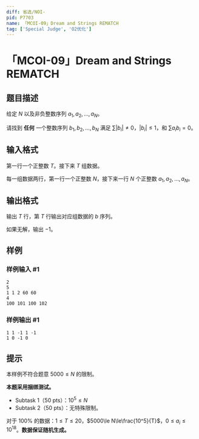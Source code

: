 ```yaml
---
diff: 省选/NOI-
pid: P7703
name: 「MCOI-09」Dream and Strings REMATCH
tag: ['Special Judge', 'O2优化']
---
```

# 「MCOI-09」Dream and Strings REMATCH
## 题目描述

给定 $N$ 以及非负整数序列 $a_1,a_2,\dots,a_N$。

请找到 **任何** 一个整数序列 $b_1,b_2,\dots,b_N$ 满足 $\sum |b_i|\neq 0$，$|b_i|\le 1$，和 $\sum a_ib_i=0$。
## 输入格式

第一行一个正整数 $T$。接下来 $T$ 组数据。

每一组数据两行，第一行一个正整数 $N$，接下来一行 $N$ 个正整数 $a_1,a_2,\dots,a_N$。
## 输出格式

输出 $T$ 行，第 $T$ 行输出对应组数据的 $b$ 序列。

如果无解，输出 $-1$。
## 样例

### 样例输入 #1
```
2
5
1 1 2 60 60
4
100 101 100 102
```
### 样例输出 #1
```
1 1 -1 1 -1
1 0 -1 0
```
## 提示

本样例不符合题意 $5000\le N$ 的限制。

**本题采用捆绑测试。**

 - Subtask 1（50 pts）：$10^5\le N$
 - Subtask 2（50 pts）：无特殊限制。

对于 $100\%$ 的数据：$1\le T\le 20$，$5000\le N\le\frac{10^5}{T}$，$0\le a_i\le 10^{18}$。**数据保证随机生成。**
